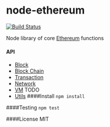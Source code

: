 node-ethereum
===========
[![Build Status](https://travis-ci.org/josephyzhou/node-ethereum.png?branch=master)](https://travis-ci.org/josephyzhou/node-ethereum)

Node library of core [Ethereum](http://Ethereum.org) functions

#### API
 - [Block](https://github.com/wanderer/ethereum-node-lib/wiki/API-Block)
 - [Block Chain](https://github.com/wanderer/ethereum-node-lib/wiki/API-Blockchain)
 - [Transaction](https://github.com/wanderer/ethereum-node-lib/wiki/API-transaction)
 - [Network](https://github.com/wanderer/ethereum-node-lib/wiki/API-Network)
 - [VM]() TODO 
 - [Utils]()
####Install
`npm install`

####Testing
`npm test`

####License
MIT

